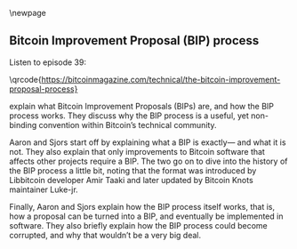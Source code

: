 \newpage
## Bitcoin Improvement Proposal (BIP) process

Listen to episode 39:

\qrcode{https://bitcoinmagazine.com/technical/the-bitcoin-improvement-proposal-process}

explain what Bitcoin Improvement Proposals (BIPs) are, and how the BIP process works. They discuss why the BIP process is a useful, yet non-binding convention within Bitcoin’s technical community.

Aaron and Sjors start off by explaining what a BIP is exactly— and what it is not. They also explain that only improvements to Bitcoin software that affects other projects require a BIP. The two go on to dive into the history of the BIP process a little bit, noting that the format was introduced by Libbitcoin developer Amir Taaki and later updated by Bitcoin Knots maintainer Luke-jr.

Finally, Aaron and Sjors explain how the BIP process itself works, that is, how a proposal can be turned into a BIP, and eventually be implemented in software. They also briefly explain how the BIP process could become corrupted, and why that wouldn’t be a very big deal.
